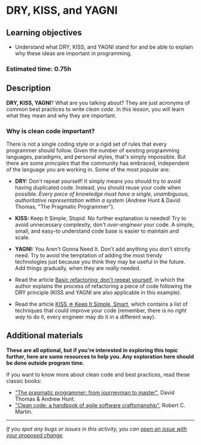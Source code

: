 # DRY, KISS, and YAGNI

## Learning objectives

- Understand what DRY, KISS, and YAGNI stand for and be able to explain why these ideas are important in programming.

### Estimated time: 0.75h

## Description

**DRY, KISS, YAGNI**? What are you talking about? They are just acronyms of common best practices to write *clean code*. In this lesson, you will learn what they mean and why they are important.

### Why is clean code important?

There is not a single coding style or a rigid set of rules that every programmer should follow. Given the number of existing programming languages, paradigms, and personal styles, that's simply impossible. But there are some *principles* that the community has embraced, independent of the language you are working in. Some of the most popular are:

- **DRY:** Don't repeat yourself! It simply means you should try to avoid having duplicated code. Instead, you should reuse your code when possible. *Every piece of knowledge must have a single, unambiguous, authoritative representation within a system* (Andrew Hunt & David Thomas, "The Pragmatic Programmer").

- **KISS:** Keep It Simple, Stupid. No further explanation is needed! Try to avoid unnecessary complexity, don't *over-engineer* your code. A simple, small, and easy-to understand code base is easier to maintain and scale.

- **YAGNI:** You Aren't Gonna Need It. Don't add anything you don't strictly need. Try to avoid the temptation of adding the most trendy technologies just because you think they may be useful in the future. Add things gradually, when they are *really* needed.

- Read the article [Basic refactoring: don't repeat yourself](https://www.taniarascia.com/refactoring-dont-repeat-yourself/), in which the author explains the process of refactoring a piece of code following the DRY principle (KISS and YAGNI are also applicable in this example).
- Read the article [KISS => Keep It Simple, Smart](https://medium.com/infancyit/kiss-keep-it-simple-smart-javascript-habits-b019ce14b5ec), which contains a list of techniques that could improve your code (remember, there is no *right way* to do it, every engineer may do it in a different way).

## Additional materials

**These are all optional, but if you're interested in exploring this topic further, here are some resources to help you. Any exploration here should be done outside program time.**

If you want to know more about clean code and best practices, read these classic books:

- ["The pragmatic programmer: from journeyman to master"](https://pragprog.com/titles/tpp20/the-pragmatic-programmer-20th-anniversary-edition/), David Thomas & Andrew Hunt.
- ["Clean code: a handbook of agile software craftsmanship"](https://www.pearson.com/us/higher-education/program/Martin-Clean-Code-A-Handbook-of-Agile-Software-Craftsmanship/PGM63937.html), Robert C. Martin.

------

_If you spot any bugs or issues in this activity, you can [open an issue with your proposed change](https://github.com/microverseinc/curriculum-transversal-skills/blob/main/git-github/articles/open_issue.md)._